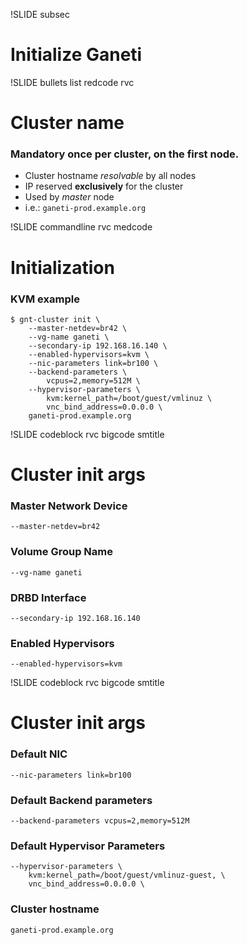 !SLIDE subsec

# Initialize Ganeti

!SLIDE bullets list redcode rvc

# Cluster name

### **Mandatory** once per cluster, on the first node.

* Cluster hostname _resolvable_ by all nodes
* IP reserved **exclusively** for the cluster
* Used by _master_ node
* i.e.: ``ganeti-prod.example.org``

!SLIDE commandline rvc medcode

# Initialization

### KVM example

    $ gnt-cluster init \
        --master-netdev=br42 \
        --vg-name ganeti \
        --secondary-ip 192.168.16.140 \
        --enabled-hypervisors=kvm \
        --nic-parameters link=br100 \
        --backend-parameters \
            vcpus=2,memory=512M \
        --hypervisor-parameters \
            kvm:kernel_path=/boot/guest/vmlinuz \
            vnc_bind_address=0.0.0.0 \
        ganeti-prod.example.org

!SLIDE codeblock rvc bigcode smtitle

# Cluster init args

### Master Network Device

    --master-netdev=br42

### Volume Group Name

    --vg-name ganeti

### DRBD Interface

    --secondary-ip 192.168.16.140

### Enabled Hypervisors

    --enabled-hypervisors=kvm

!SLIDE codeblock rvc bigcode smtitle

# Cluster init args

### Default NIC

    --nic-parameters link=br100

### Default Backend parameters

    --backend-parameters vcpus=2,memory=512M

### Default Hypervisor Parameters

    --hypervisor-parameters \
        kvm:kernel_path=/boot/guest/vmlinuz-guest, \
        vnc_bind_address=0.0.0.0 \

### Cluster hostname

    ganeti-prod.example.org
